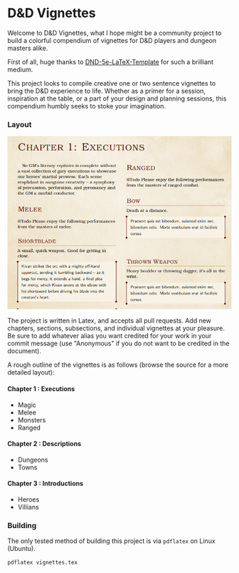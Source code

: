 # D&D Vignettes

Welcome to D&D Vignettes, what I hope might be a community project to build a colorful compendium of vignettes for D&D players and dungeon masters alike.

First of all, huge thanks to [DND-5e-LaTeX-Template](https://github.com/evanbergeron/DND-5e-LaTeX-Template) for such a brilliant medium.

This project looks to compile creative one or two sentence vignettes to bring the D&D experience to life. Whether as a primer for a session, inspiration at the table, or a part of your design and planning sessions, this compendium humbly seeks to stoke your imagination.

### Layout

![Preview](blob/readme-embed-1.png)

The project is written in Latex, and accepts all pull requests. Add new chapters, sections, subsections, and individual vignettes at your pleasure. Be sure to add whatever alias you want credited for your work in your commit message (use "Anonymous" if you do not want to be credited in the document).

A rough outline of the vignettes is as follows (browse the source for a more detailed layout):

#### Chapter 1 : Executions
* Magic
* Melee
* Monsters
* Ranged
#### Chapter 2 : Descriptions
* Dungeons
* Towns
#### Chapter 3 : Introductions
* Heroes
* Villians

### Building

The only tested method of building this project is via `pdflatex` on Linux (Ubuntu).

```
pdflatex vignettes.tex
```
